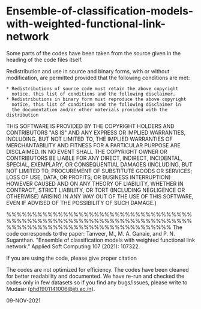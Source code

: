 # Ensemble-of-classification-models-with-weighted-functional-link-network
Some parts of the codes have been taken from the source given in the heading of the code files  itself.

Redistribution and use in source and binary forms, with or without
modification, are permitted provided that the following conditions are
met:

    * Redistributions of source code must retain the above copyright
      notice, this list of conditions and the following disclaimer.
    * Redistributions in binary form must reproduce the above copyright
      notice, this list of conditions and the following disclaimer in
      the documentation and/or other materials provided with the distribution

THIS SOFTWARE IS PROVIDED BY THE COPYRIGHT HOLDERS AND CONTRIBUTORS "AS IS"
AND ANY EXPRESS OR IMPLIED WARRANTIES, INCLUDING, BUT NOT LIMITED TO, THE
IMPLIED WARRANTIES OF MERCHANTABILITY AND FITNESS FOR A PARTICULAR PURPOSE
ARE DISCLAIMED. IN NO EVENT SHALL THE COPYRIGHT OWNER OR CONTRIBUTORS BE
LIABLE FOR ANY DIRECT, INDIRECT, INCIDENTAL, SPECIAL, EXEMPLARY, OR
CONSEQUENTIAL DAMAGES (INCLUDING, BUT NOT LIMITED TO, PROCUREMENT OF
SUBSTITUTE GOODS OR SERVICES; LOSS OF USE, DATA, OR PROFITS; OR BUSINESS
INTERRUPTION) HOWEVER CAUSED AND ON ANY THEORY OF LIABILITY, WHETHER IN
CONTRACT, STRICT LIABILITY, OR TORT (INCLUDING NEGLIGENCE OR OTHERWISE)
ARISING IN ANY WAY OUT OF THE USE OF THIS SOFTWARE, EVEN IF ADVISED OF THE
POSSIBILITY OF SUCH DAMAGE.)

%%%%%%%%%%%%%%%%%%%%%%%%%%%%%%%%%%%%%%%%%%%%%%%%%%%%%%%%%%%%%%%%%%%%%%%%%%%%%%%%%%%%%%%%%%%%%%%%%%%%%%%%
The code corresponds to the paper:
Tanveer, M., M. A. Ganaie, and P. N. Suganthan. "Ensemble of classification models with weighted functional link network." Applied Soft Computing 107 (2021): 107322.

If you are using the code, please give proper citation

The codes are not optimized for efficiency. The codes have been cleaned for better readability
and documented. We have re-run and checked the
codes only in few datasets so if you find any bugs/issues, please write to
Mudasir (phd1901141006@iiti.ac.in).


09-NOV-2021

